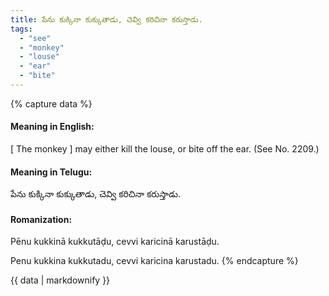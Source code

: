 ```yaml
---
title: పేను కుక్కినా కుక్కుతాడు, చెవ్వి కరిచినా కరుస్తాడు.
tags:
  - "see"
  - "monkey"
  - "louse"
  - "ear"
  - "bite"
---
```


{% capture data %}
#### Meaning in English:
[ The monkey ] may either kill the louse, or bite off the ear.
(See No. 2209.)

#### Meaning in Telugu:
పేను కుక్కినా కుక్కుతాడు, చెవ్వి కరిచినా కరుస్తాడు.

#### Romanization:
Pēnu kukkinā kukkutāḍu, cevvi karicinā karustāḍu.

Penu kukkina kukkutadu, cevvi karicina karustadu.
{% endcapture %}

{{ data | markdownify }}

